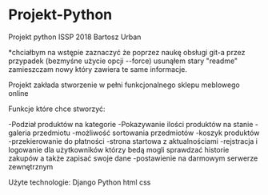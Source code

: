# Projekt-Python
Projekt python ISSP 2018 Bartosz Urban

*chciałbym na wstępie zaznaczyć że poprzez naukę obsługi git-a przez przypadek (bezmyśne użycie opcji --force) usunąłem stary "readme" zamieszczam nowy który zawiera te same informacje.

Projekt zakłada stworzenie w pełni funkcjonalnego sklepu meblowego online

Funkcje które chce stworzyć:

-Podział produktów na kategorie
-Pokazywanie ilości produktów na stanie
-galeria przedmiotu
-możliwość sortowania przedmiotów
-koszyk produktów
-przekierowanie do płatności
-strona startowa z aktualnościami
-rejstracja i logowanie dla użytkowników którzy bedą mogli sprawdzać historie zakupów a także zapisać swoje dane
-postawienie na darmowym serwerze zewnętrznym

Użyte technologie:
Django
Python
html
css
